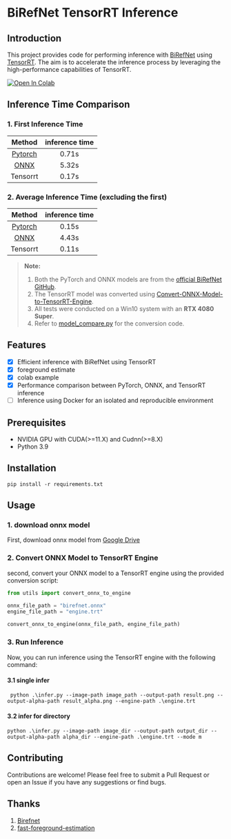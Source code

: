 # BiRefNet TensorRT Inference

## Introduction

This project provides code for performing inference with [BiRefNet](https://github.com/ZhengPeng7/BiRefNet)
using [TensorRT](https://developer.nvidia.com/tensorrt). The aim is to accelerate the inference process by leveraging
the high-performance capabilities of TensorRT.


[![Open In Colab](https://colab.research.google.com/assets/colab-badge.svg)](https://colab.research.google.com/drive/1r8GkFPyMMO0OkMX6ih5FjZnUCQrl2SHV?usp=sharing)

## Inference Time Comparison

### 1. First Inference Time

|                                        Method                                        | inference time |
|:------------------------------------------------------------------------------------:|:--------------:|
|  [Pytorch](https://drive.google.com/file/d/1_IfUnu8Fpfn-nerB89FzdNXQ7zk6FKxc/view)   |     0.71s      |
| [ONNX](https://drive.google.com/drive/u/0/folders/1kZM55bwsRdS__bdnsXpkmH6QPyza-9-N) |     5.32s      |
|                                       Tensorrt                                       |     0.17s      |

### 2. Average Inference Time (excluding the first)

|                                        Method                                        | inference time |
|:------------------------------------------------------------------------------------:|:--------------:|
|  [Pytorch](https://drive.google.com/file/d/1_IfUnu8Fpfn-nerB89FzdNXQ7zk6FKxc/view)   |     0.15s      |
| [ONNX](https://drive.google.com/drive/u/0/folders/1kZM55bwsRdS__bdnsXpkmH6QPyza-9-N) |     4.43s      |
|                                       Tensorrt                                       |     0.11s      |

> **Note:**
> 1. Both the PyTorch and ONNX models are from the [official BiRefNet GitHub](https://github.com/ZhengPeng7/BiRefNet).
> 2. The TensorRT model was converted
     using [Convert-ONNX-Model-to-TensorRT-Engine](#2-Convert-ONNX-Model-to-TensorRT-Engine).
> 3. All tests were conducted on a Win10 system with an **RTX 4080 Super**.
> 4. Refer to [model_compare.py](./model_compare.py) for the conversion code.

## Features

- [x] Efficient inference with BiRefNet using TensorRT
- [x] foreground estimate
- [x] colab example
- [x] Performance comparison between PyTorch, ONNX, and TensorRT inference
- [ ] Inference using Docker for an isolated and reproducible environment

## Prerequisites

- NVIDIA GPU with CUDA(>=11.X) and Cudnn(>=8.X)
- Python 3.9

## Installation

```commandline
pip install -r requirements.txt
```

## Usage

### 1. download onnx model

First, download onnx model
from [Google Drive](https://drive.google.com/drive/u/0/folders/1kZM55bwsRdS__bdnsXpkmH6QPyza-9-N)

### 2. Convert ONNX Model to TensorRT Engine

second, convert your ONNX model to a TensorRT engine using the provided conversion script:

```python
from utils import convert_onnx_to_engine

onnx_file_path = "birefnet.onnx"
engine_file_path = "engine.trt"

convert_onnx_to_engine(onnx_file_path, engine_file_path)
```

### 3. Run Inference

Now, you can run inference using the TensorRT engine with the following command:

#### 3.1 single infer

```commandline
 python .\infer.py --image-path image_path --output-path result.png --output-alpha-path result_alpha.png --engine-path .\engine.trt

```

#### 3.2 infer for directory

```commandline
python .\infer.py --image-path image_dir --output-path output_dir --output-alpha-path alpha_dir --engine-path .\engine.trt --mode m
```

## Contributing

Contributions are welcome! Please feel free to submit a Pull Request or open an Issue if you have any suggestions or
find bugs.

## Thanks

1. [Birefnet](https://github.com/ZhengPeng7/BiRefNet)
2. [fast-foreground-estimation](https://github.com/Photoroom/fast-foreground-estimation)